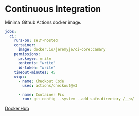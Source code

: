 # Continuous Integration

Minimal Github Actions docker image.

```yaml
jobs:
  ci:
    runs-on: self-hosted
    container:
      image: docker.io/jeremyje/ci-core:canary
    permissions:
      packages: write
      contents: "write"
      id-token: "write"
    timeout-minutes: 45
    steps:
      - name: Checkout Code
        uses: actions/checkout@v3

      - name: Container Fix
        run: git config --system --add safe.directory /__w/
```

[Docker Hub](https://hub.docker.com/repository/docker/jeremyje/ci-core/)
